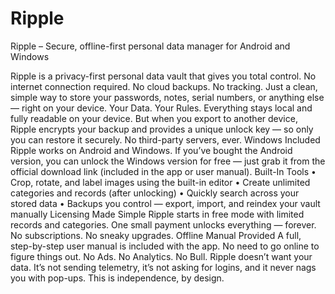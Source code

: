 # Ripple
Ripple – Secure, offline-first personal data manager for Android and Windows


Ripple is a privacy-first personal data vault that gives you total control. No internet connection required. No cloud backups. No tracking. Just a clean, simple way to store your passwords, notes, serial numbers, or anything else — right on your device.
Your Data. Your Rules.
Everything stays local and fully readable on your device. But when you export to another device, Ripple encrypts your backup and provides a unique unlock key — so only you can restore it securely. No third-party servers, ever.
Windows Included
Ripple works on Android and Windows. If you’ve bought the Android version, you can unlock the Windows version for free — just grab it from the official download link (included in the app or user manual).
Built-In Tools
• Crop, rotate, and label images using the built-in editor
• Create unlimited categories and records (after unlocking)
• Quickly search across your stored data
• Backups you control — export, import, and reindex your vault manually
Licensing Made Simple
Ripple starts in free mode with limited records and categories. One small payment unlocks everything — forever. No subscriptions. No sneaky upgrades.
Offline Manual Provided
A full, step-by-step user manual is included with the app. No need to go online to figure things out.
No Ads. No Analytics. No Bull.
Ripple doesn’t want your data. It’s not sending telemetry, it’s not asking for logins, and it never nags you with pop-ups. This is independence, by design.
